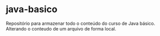 # java-basico
Repositório para armazenar todo o conteúdo do curso de Java básico.
Alterando o conteudo de um arquivo de forma local.
